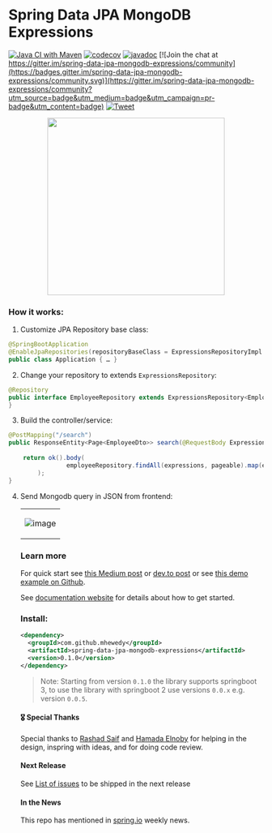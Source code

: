 # Spring Data JPA MongoDB Expressions

[![Java CI with Maven](https://github.com/mhewedy/spring-data-jpa-mongodb-expressions/actions/workflows/maven.yml/badge.svg)](https://github.com/mhewedy/spring-data-jpa-mongodb-expressions/actions/workflows/maven.yml) 
[![codecov](https://codecov.io/gh/mhewedy/spring-data-jpa-mongodb-expressions/branch/master/graph/badge.svg?token=3BR9MGYVC8)](https://codecov.io/gh/mhewedy/spring-data-jpa-mongodb-expressions)
[![javadoc](https://javadoc.io/badge2/com.github.mhewedy/spring-data-jpa-mongodb-expressions/javadoc.svg)](https://javadoc.io/doc/com.github.mhewedy/spring-data-jpa-mongodb-expressions) 
[![Join the chat at https://gitter.im/spring-data-jpa-mongodb-expressions/community](https://badges.gitter.im/spring-data-jpa-mongodb-expressions/community.svg)](https://gitter.im/spring-data-jpa-mongodb-expressions/community?utm_source=badge&utm_medium=badge&utm_campaign=pr-badge&utm_content=badge)
[![Tweet](https://img.shields.io/twitter/url/http/shields.io.svg?style=social)](https://twitter.com/intent/tweet?text=Use%20the%20MongoDB%20query%20syntax%20to%20query%20your%20relational%20database&url=https://github.com/mhewedy/spring-data-jpa-mongodb-expressions&via=Github&hashtags=java,springboot,mongodb,jpa,hibernate)

<image src="https://github.com/mhewedy/spring-data-jpa-mongodb-expressions/blob/master/logo.png?raw=true" style="display: block; margin: auto; width: 350px;">

### How it works:
    
1. Customize JPA Repository base class:
```java
@SpringBootApplication
@EnableJpaRepositories(repositoryBaseClass = ExpressionsRepositoryImpl.class)
public class Application { … }
```
2. Change your repository to extends `ExpressionsRepository`:
```java
@Repository
public interface EmployeeRepository extends ExpressionsRepository<Employee, Long> {
}
```
3. Build the controller/service:
```java
@PostMapping("/search")
public ResponseEntity<Page<EmployeeDto>> search(@RequestBody Expressions expressions, Pageable pageable) {
  
    return ok().body(
                employeeRepository.findAll(expressions, pageable).map(employeeMapper::toDto)
        );
}
```
4. Send Mongodb query in JSON from frontend:
    <table><tr><td>
![image](https://user-images.githubusercontent.com/1086049/142768436-a218d0f6-4993-4361-af01-df62ad2774c4.png)
        </td></tr></table>

### Learn more

For quick start see [this Medium post](https://mohewedy.medium.com/using-mongodb-query-syntax-to-query-relational-database-in-java-57701f0b0f0)
 or [dev.to post](https://dev.to/mhewedy/using-mongodb-query-syntax-to-query-relational-database-in-java-49hf)
 or see [this demo example on Github](https://github.com/springexamples/spring-data-jpa-mongodb-expressions-demo).

See [documentation website](https://mhewedy.github.io/spring-data-jpa-mongodb-expressions/) for details about how to get started.

### Install:
    
```xml
<dependency>
  <groupId>com.github.mhewedy</groupId>
  <artifactId>spring-data-jpa-mongodb-expressions</artifactId>
  <version>0.1.0</version>
</dependency>

```
>Note: Starting from version `0.1.0` the library supports springboot 3, to use the library with springboot 2 use versions `0.0.x` e.g. version `0.0.5`.

#### 🎖 Special Thanks 

Special thanks to [Rashad Saif](https://github.com/rashadsaif) and [Hamada Elnoby](https://github.com/hamadaelnopy) for helping in the design, inspring with ideas, and for doing code review.  
    
#### Next Release
See [List of issues](https://github.com/mhewedy/spring-data-jpa-mongodb-expressions/issues?q=is%3Aissue+milestone%3A0.0.6) to be shipped in the next release
    
#### In the News
This repo has mentioned in [spring.io](http://spring.io/blog/2021/07/06/this-week-in-spring-july-6th-2021) weekly news.

